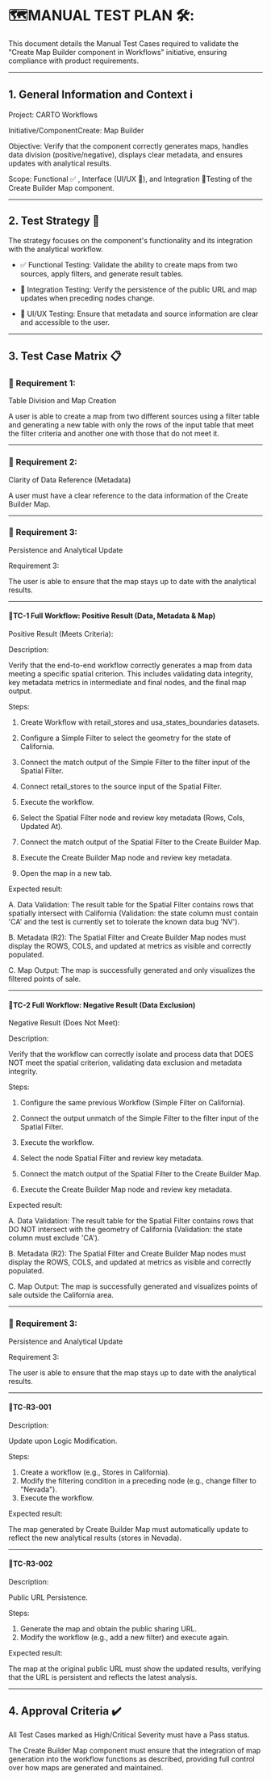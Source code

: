 # 🗺️MANUAL TEST PLAN 🛠️:

This document details the Manual Test Cases required to validate the "Create Map Builder component in Workflows" initiative, ensuring compliance with product requirements.

---

## 1. General Information and Context ℹ️

Project: CARTO Workflows

Initiative/ComponentCreate: Map Builder

Objective: Verify that the component correctly generates maps, handles data division (positive/negative), displays clear metadata, and ensures updates with analytical results.

Scope: Functional ✅ , Interface (UI/UX 🎨), and Integration 🔗Testing of the Create Builder Map component.

---

## 2. Test Strategy 🧠

The strategy focuses on the component's functionality and its integration with the analytical workflow.

- ✅ Functional Testing: Validate the ability to create maps from two sources, apply filters, and generate result tables.

- 🔗 Integration Testing: Verify the persistence of the public URL and map updates when preceding nodes change.

- 🎨 UI/UX Testing: Ensure that metadata and source information are clear and accessible to the user.

---

## 3. Test Case Matrix 📋

### 🎯 Requirement 1:

Table Division and Map Creation

A user is able to create a map from two different sources using a filter table and generating a new table with only the rows of the input table that meet the filter criteria and another one with those that do not meet it.

---

### 🎯 Requirement 2:

Clarity of Data Reference (Metadata)

A user must have a clear reference to the data information of the Create Builder Map.

---

### 🎯 Requirement 3:

Persistence and Analytical Update

Requirement 3:

The user is able to ensure that the map stays up to date with the analytical results.

---

#### 🧪TC-1 Full Workflow: Positive Result (Data, Metadata & Map)

Positive Result (Meets Criteria):

Description:

Verify that the end-to-end workflow correctly generates a map from data meeting a specific spatial criterion. This includes validating data integrity, key metadata metrics in intermediate and final nodes, and the final map output.

Steps:

1. Create Workflow with retail_stores and usa_states_boundaries datasets.

2. Configure a Simple Filter to select the geometry for the state of California.

3. Connect the match output of the Simple Filter to the filter input of the Spatial Filter.

4. Connect retail_stores to the source input of the Spatial Filter.

5. Execute the workflow.

6. Select the Spatial Filter node and review key metadata (Rows, Cols, Updated At).

7. Connect the match output of the Spatial Filter to the Create Builder Map.

8. Execute the Create Builder Map node and review key metadata.

9. Open the map in a new tab.

Expected result:

A. Data Validation: The result table for the Spatial Filter contains rows that spatially intersect with California (Validation: the state column must contain 'CA' and the test is currently set to tolerate the known data bug 'NV').

B. Metadata (R2): The Spatial Filter and Create Builder Map nodes must display the ROWS, COLS, and updated at metrics as visible and correctly populated.

C. Map Output: The map is successfully generated and only visualizes the filtered points of sale.

---

#### 🧪TC-2 Full Workflow: Negative Result (Data Exclusion)

Negative Result (Does Not Meet):

Description:

Verify that the workflow can correctly isolate and process data that DOES NOT meet the spatial criterion, validating data exclusion and metadata integrity.

Steps:

1. Configure the same previous Workflow (Simple Filter on California).

2. Connect the output unmatch of the Simple Filter to the filter input of the Spatial Filter.

3. Execute the workflow.

4. Select the node Spatial Filter and review key metadata.

5. Connect the match output of the Spatial Filter to the Create Builder Map.

6. Execute the Create Builder Map node and review key metadata.

Expected result:

A. Data Validation: The result table for the Spatial Filter contains rows that DO NOT intersect with the geometry of California (Validation: the state column must exclude 'CA').

B. Metadata (R2): The Spatial Filter and Create Builder Map nodes must display the ROWS, COLS, and updated at metrics as visible and correctly populated.

C. Map Output: The map is successfully generated and visualizes points of sale outside the California area.

---

### 🎯 Requirement 3:

Persistence and Analytical Update

Requirement 3:

The user is able to ensure that the map stays up to date with the analytical results.

---

#### 🧪TC-R3-001

Description:

Update upon Logic Modification.

Steps:

1. Create a workflow (e.g., Stores in California).
2. Modify the filtering condition in a preceding node (e.g., change filter to "Nevada").
3. Execute the workflow.

Expected result:

The map generated by Create Builder Map must automatically update to reflect the new analytical results (stores in Nevada).

---

#### 🧪TC-R3-002

Description:

Public URL Persistence.

Steps:

1. Generate the map and obtain the public sharing URL.
2. Modify the workflow (e.g., add a new filter) and execute again.

Expected result:

The map at the original public URL must show the updated results, verifying that the URL is persistent and reflects the latest analysis.

---

## 4. Approval Criteria ✔️

All Test Cases marked as High/Critical Severity must have a Pass status.

The Create Builder Map component must ensure that the integration of map generation into the workflow functions as described, providing full control over how maps are generated and maintained.
